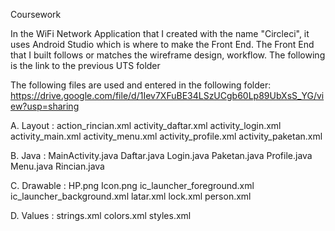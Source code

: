 Coursework

In the WiFi Network Application that I created with the name "Circleci", it uses Android Studio which is where to make the Front End.
The Front End that I built follows or matches the wireframe design, workflow. The following is the link to the previous UTS folder 

The following files are used and entered in the following folder:
https://drive.google.com/file/d/1Iev7XFuBE34LSzUCgb60Lp89UbXsS_YG/view?usp=sharing

A. Layout :
  action_rincian.xml
  activity_daftar.xml
  activity_login.xml
  activity_main.xml
  activity_menu.xml
  activity_profile.xml
  activity_paketan.xml
  
B. Java :
  MainActivity.java
  Daftar.java
  Login.java
  Paketan.java
  Profile.java
  Menu.java
  Rincian.java
  
C. Drawable :
  HP.png
  Icon.png
  ic_launcher_foreground.xml
  ic_launcher_background.xml
  latar.xml
  lock.xml
  person.xml
  
D. Values :
  strings.xml
  colors.xml
  styles.xml
